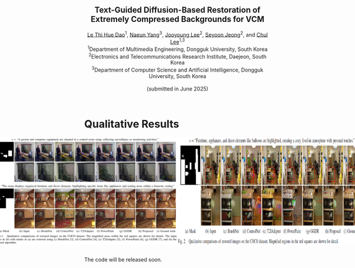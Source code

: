 <!-- PROJECT LOGO -->
<br />
<p align="center">
  <!-- <a href="https://nhduong.github.io/">
    <img src="dgu.png" alt="Logo" width="224" height="224">
  </a> -->

  <h2 align="center">Text-Guided Diffusion-Based Restoration of Extremely Compressed Backgrounds for VCM</h2>

  <p align="center">
    <a href="mailto:daole@mme.dongguk.edu" target="_blank">Le Thi Hue Dao</a><sup>1</sup>,
    <a href="mailto:klemon@dgu.ac.kr" target="_blank">Naeun Yang</a><sup>3</sup>,
    <a href="mailto:leejy1003@etri.re.kr" target="_blank">Jooyoung Lee</a><sup>2</sup>,
    <a href="mailto:jsy@etri.re.kr" target="_blank">Seyoon Jeong</a><sup>2</sup>, and 
    <a href="mailto:chullee@dongguk.edu" target="_blank">Chul Lee</a><sup>1,3</sup>
    <br>
    <sup>1</sup>Department of Multimedia Engineering, Dongguk University, South Korea<br>
    <sup>2</sup>Electronics and Telecommunications Research Institute, Daejeon, South Korea<br>
    <sup>3</sup>Department of Computer Science and Artificial Intelligence, Dongguk University, South Korea<br>
    <br>
    (submitted in June 2025)
  </p>
</p>

<br>

# Qualitative Results
<div style="display: flex; justify-content: center;">
  <img src="./figures/COCO_1.png" width="1000">
  <img src="./figures/COCO_2.png" width="1000">
  <img src="./figures/results_COCO.png" width="1000">
  <img src="./figures/results_COCO.png" width="1000">
</div>

<br>

The code will be released soon.




